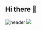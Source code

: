 ## Hi there 👋
![header](https://capsule-render.vercel.app/api?type=wave&color=timeAuto&height=300&section=header&text=Welcome%20to%20NaYeon's%20GitHub%20👋&animation=twinklingfontSize=90&fontAlignY=50&fontAlign=50&height=180)
<img src="https://capsule-render.vercel.app/api?type=wave&color=timeAuto&height=300&section=header&text=Welcome%20to%20NaYeon's%20GitHub%20👋&animation=twinkling&fontSize=90" />

<!--
**qkrskdusdlqslek/qkrskdusdlqslek** is a ✨ _special_ ✨ repository because its `README.md` (this file) appears on your GitHub profile.

Here are some ideas to get you started:

- 🔭 I’m currently working on ...
- 🌱 I’m currently learning ...
- 👯 I’m looking to collaborate on ...
- 🤔 I’m looking for help with ...
- 💬 Ask me about ...
- 📫 How to reach me: ...
- 😄 Pronouns: ...
- ⚡ Fun fact: ...
-->
